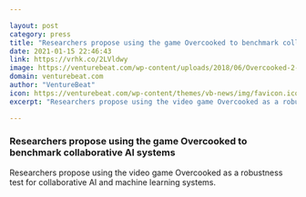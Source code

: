 ```yaml
---

layout: post
category: press
title: "Researchers propose using the game Overcooked to benchmark collaborative AI systems"
date: 2021-01-15 22:46:43
link: https://vrhk.co/2LVldwy
image: https://venturebeat.com/wp-content/uploads/2018/06/Overcooked-2-05.jpeg?w=1200&strip=all
domain: venturebeat.com
author: "VentureBeat"
icon: https://venturebeat.com/wp-content/themes/vb-news/img/favicon.ico
excerpt: "Researchers propose using the video game Overcooked as a robustness test for collaborative AI and machine learning systems."

---
```


### Researchers propose using the game Overcooked to benchmark collaborative AI systems

Researchers propose using the video game Overcooked as a robustness test for collaborative AI and machine learning systems.